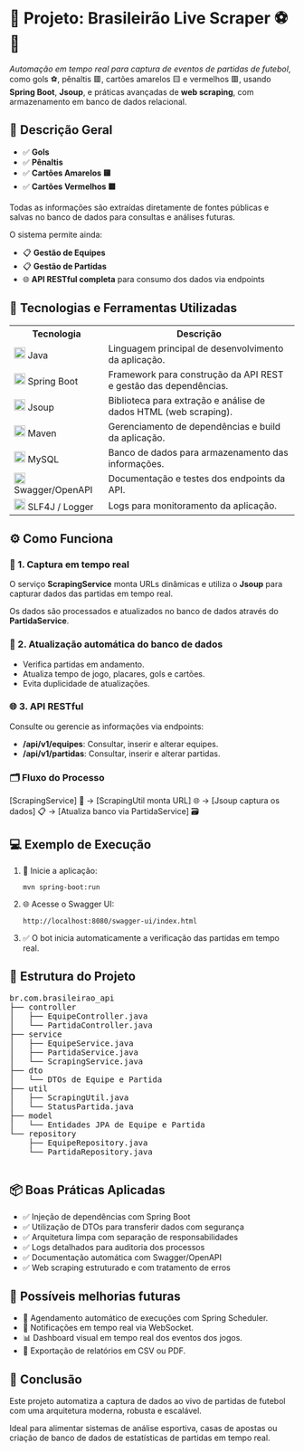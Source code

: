 <body>
  <h1>📄 Projeto: <strong>Brasileirão Live Scraper</strong> ⚽🚀</h1>
  <p><em>Automação em tempo real para captura de eventos de partidas de futebol</em>, como gols ⚽, pênaltis 🟥, cartões amarelos 🟨 e vermelhos 🟥, usando <strong>Spring Boot</strong>, <strong>Jsoup</strong>, e práticas avançadas de <strong>web scraping</strong>, com armazenamento em banco de dados relacional.</p>

  <h2>🧩 Descrição Geral</h2>
  <ul>
    <li>✅ <strong>Gols</strong></li>
    <li>✅ <strong>Pênaltis</strong></li>
    <li>✅ <strong>Cartões Amarelos 🟨</strong></li>
    <li>✅ <strong>Cartões Vermelhos 🟥</strong></li>
  </ul>
  <p>Todas as informações são extraídas diretamente de fontes públicas e salvas no banco de dados para consultas e análises futuras.</p>
  <p>O sistema permite ainda:</p>
  <ul>
    <li>📋 <strong>Gestão de Equipes</strong></li>
    <li>📋 <strong>Gestão de Partidas</strong></li>
    <li>🌐 <strong>API RESTful completa</strong> para consumo dos dados via endpoints</li>
  </ul>

  <h2>🚀 Tecnologias e Ferramentas Utilizadas</h2>
  <table>
    <tr>
      <th>Tecnologia</th>
      <th>Descrição</th>
    </tr>
    <tr>
      <td><img src="https://skillicons.dev/icons?i=java" width="20"/> Java</td>
      <td>Linguagem principal de desenvolvimento da aplicação.</td>
    </tr>
    <tr>
      <td><img src="https://skillicons.dev/icons?i=spring" width="20"/> Spring Boot</td>
      <td>Framework para construção da API REST e gestão das dependências.</td>
    </tr>
    <td><img src="https://github.com/user-attachments/assets/4171ebe4-ba0e-4711-9a87-e1ca81e9d228" width="20"/> Jsoup</td>
<td>Biblioteca para extração e análise de dados HTML (web scraping).</td>
</tr>
    <tr>
      <td><img src="https://skillicons.dev/icons?i=maven" width="20"/> Maven</td>
      <td>Gerenciamento de dependências e build da aplicação.</td>
    </tr>
    <tr>
      <td><img src="https://skillicons.dev/icons?i=mysql" width="20"/> MySQL</td>
      <td>Banco de dados para armazenamento das informações.</td>
    </tr>
    <tr>
      <td><img src="https://github.com/user-attachments/assets/c04e7009-57e8-44b5-9b07-a542badafb4b" width="20" alt="Swagger logo"/> Swagger/OpenAPI</td>
<td>Documentação e testes dos endpoints da API.</td>
    </tr>
    <tr>
  <td><img src="https://github.com/user-attachments/assets/5490b9d1-c366-4b05-9571-fffb96cc8916" width="20" alt="SLF4J Logger logo"/> SLF4J / Logger</td>
  <td>Logs para monitoramento da aplicação.</td>
</tr>
  </table>

  <h2>⚙️ Como Funciona</h2>
  <h3>🔗 1. Captura em tempo real</h3>
  <p>O serviço <strong>ScrapingService</strong> monta URLs dinâmicas e utiliza o <strong>Jsoup</strong> para capturar dados das partidas em tempo real.</p>
  <p>Os dados são processados e atualizados no banco de dados através do <strong>PartidaService</strong>.</p>

  <h3>🧩 2. Atualização automática do banco de dados</h3>
  <ul>
    <li>Verifica partidas em andamento.</li>
    <li>Atualiza tempo de jogo, placares, gols e cartões.</li>
    <li>Evita duplicidade de atualizações.</li>
  </ul>

  <h3>🌐 3. API RESTful</h3>
  <p>Consulte ou gerencie as informações via endpoints:</p>
  <ul>
    <li><strong>/api/v1/equipes</strong>: Consultar, inserir e alterar equipes.</li>
    <li><strong>/api/v1/partidas</strong>: Consultar, inserir e alterar partidas.</li>
  </ul>

  <h3>🗂️ Fluxo do Processo</h3>
  <p>[ScrapingService] 🔄 → [ScrapingUtil monta URL] 🌐 → [Jsoup captura os dados] 📋 → [Atualiza banco via PartidaService] 🗃️</p>

  <h2>💻 Exemplo de Execução</h2>
  <ol>
    <li>🚀 Inicie a aplicação:
      <pre><code>mvn spring-boot:run</code></pre>
    </li>
    <li>🌐 Acesse o Swagger UI:
      <pre><code>http://localhost:8080/swagger-ui/index.html</code></pre>
    </li>
    <li>✅ O bot inicia automaticamente a verificação das partidas em tempo real.</li>
  </ol>

  <h2>🧩 Estrutura do Projeto</h2>
  <pre>
br.com.brasileirao_api
├── controller
│   ├── EquipeController.java
│   └── PartidaController.java
├── service
│   ├── EquipeService.java
│   ├── PartidaService.java
│   └── ScrapingService.java
├── dto
│   └── DTOs de Equipe e Partida
├── util
│   ├── ScrapingUtil.java
│   └── StatusPartida.java
├── model
│   └── Entidades JPA de Equipe e Partida
└── repository
    ├── EquipeRepository.java
    └── PartidaRepository.java
  </pre>

  <h2>📦 Boas Práticas Aplicadas</h2>
  <ul>
    <li>✅ Injeção de dependências com Spring Boot</li>
    <li>✅ Utilização de DTOs para transferir dados com segurança</li>
    <li>✅ Arquitetura limpa com separação de responsabilidades</li>
    <li>✅ Logs detalhados para auditoria dos processos</li>
    <li>✅ Documentação automática com Swagger/OpenAPI</li>
    <li>✅ Web scraping estruturado e com tratamento de erros</li>
  </ul>

  <h2>🌟 Possíveis melhorias futuras</h2>
  <ul>
    <li>🚀 Agendamento automático de execuções com Spring Scheduler.</li>
    <li>🔔 Notificações em tempo real via WebSocket.</li>
    <li>📊 Dashboard visual em tempo real dos eventos dos jogos.</li>
    <li>📝 Exportação de relatórios em CSV ou PDF.</li>
  </ul>

  <h2>🧩 Conclusão</h2>
  <p>Este projeto automatiza a captura de dados ao vivo de partidas de futebol com uma arquitetura moderna, robusta e escalável.</p>
  <p>Ideal para alimentar sistemas de análise esportiva, casas de apostas ou criação de banco de dados de estatísticas de partidas em tempo real.</p>

</body>

